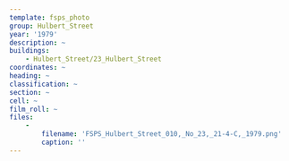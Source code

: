 ```yaml
---
template: fsps_photo
group: Hulbert_Street
year: '1979'
description: ~
buildings:
    - Hulbert_Street/23_Hulbert_Street
coordinates: ~
heading: ~
classification: ~
section: ~
cell: ~
film_roll: ~
files:
    -
        filename: 'FSPS_Hulbert_Street_010,_No_23,_21-4-C,_1979.png'
        caption: ''
---
```

